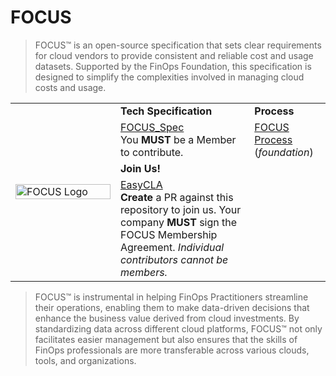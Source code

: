 # FOCUS

>FOCUS™ is an open-source specification that sets clear requirements for cloud vendors to provide consistent and reliable cost and usage datasets. Supported by the FinOps Foundation, this specification is designed to simplify the complexities involved in managing cloud costs and usage.

<html>

<table>
</head>
    <tr>
        <td rowspan="4" style="width: 33.33%;">
            <img src="https://github.com/user-attachments/assets/cd5717e8-383f-4530-bb54-9e17522c8375" alt="FOCUS Logo" style="width:100%;height:auto;">
        </td>
        <td><strong>Tech Specification</strong></td>
        <td><strong>Process</strong></td>
    </tr>
    <tr>
        <td><a href="https://github.com/FinOps-Open-Cost-and-Usage-Spec/FOCUS_Spec" target="_blank">FOCUS_Spec</a></br> You <strong>MUST</strong> be a Member to contribute.</td>
        <td><a href="https://github.com/FinOps-Open-Cost-and-Usage-Spec/foundation" target="_blank">FOCUS Process</a> (<i>foundation</i>)</td>
    </tr>
    <tr>
        <td><strong>Join Us!</strong></td>
        <td> </td>
    </tr>
    <tr>
        <td><a href="https://github.com/FinOps-Open-Cost-and-Usage-Spec/EasyCLA" target="_blank">EasyCLA</a> </br> <strong>Create</strong> a PR against this repository to join us. Your company <strong>MUST</strong> sign the FOCUS Membership Agreement. <i>Individual contributors cannot be members. </i></td>
        <td>  </td>
    </tr>
</table>

>FOCUS™ is instrumental in helping FinOps Practitioners streamline their operations, enabling them to make data-driven decisions that enhance the business value derived from cloud investments. By standardizing data across different cloud platforms, FOCUS™ not only facilitates easier management but also ensures that the skills of FinOps professionals are more transferable across various clouds, tools, and organizations.

